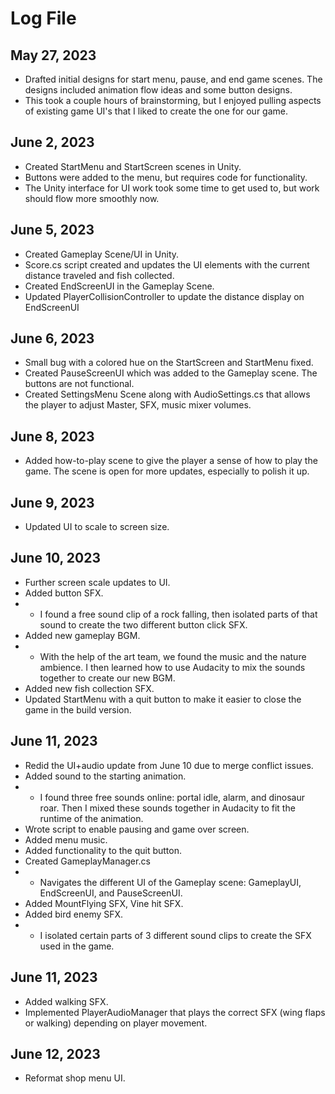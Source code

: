 # Log File

## May 27, 2023
* Drafted initial designs for start menu, pause, and end game scenes. The designs included animation flow ideas and some button designs.
* This took a couple hours of brainstorming, but I enjoyed pulling aspects of existing game UI's that I liked to create the one for our game.

## June 2, 2023
* Created StartMenu and StartScreen scenes in Unity.
* Buttons were added to the menu, but requires code for functionality.
* The Unity interface for UI work took some time to get used to, but work should flow more smoothly now.

## June 5, 2023
* Created Gameplay Scene/UI in Unity.
* Score.cs script created and updates the UI elements with the current distance traveled and fish collected.
* Created EndScreenUI in the Gameplay Scene.
* Updated PlayerCollisionController to update the distance display on EndScreenUI

## June 6, 2023
* Small bug with a colored hue on the StartScreen and StartMenu fixed.
* Created PauseScreenUI which was added to the Gameplay scene. The buttons are not functional.
* Created SettingsMenu Scene along with AudioSettings.cs that allows the player to adjust Master, SFX, music mixer volumes. 

## June 8, 2023
* Added how-to-play scene to give the player a sense of how to play the game. The scene is open for more updates, especially to polish it up.

## June 9, 2023
* Updated UI to scale to screen size.

## June 10, 2023
* Further screen scale updates to UI.
* Added button SFX.
* * I found a free sound clip of a rock falling, then isolated parts of that sound to create the two different button click SFX.
* Added new gameplay BGM. 
* * With the help of the art team, we found the music and the nature ambience. I then learned how to use Audacity to mix the sounds together to create our new BGM.
* Added new fish collection SFX.
* Updated StartMenu with a quit button to make it easier to close the game in the build version.

## June 11, 2023
* Redid the UI+audio update from June 10 due to merge conflict issues.
* Added sound to the starting animation. 
* * I found three free sounds online: portal idle, alarm, and dinosaur roar. Then I mixed these sounds together in Audacity to fit the runtime of the animation.
* Wrote script to enable pausing and game over screen.
* Added menu music.
* Added functionality to the quit button.
* Created GameplayManager.cs
* * Navigates the different UI of the Gameplay scene: GameplayUI, EndScreenUI, and PauseScreenUI.
* Added MountFlying SFX, Vine hit SFX.
* Added bird enemy SFX.
* * I isolated certain parts of 3 different sound clips to create the SFX used in the game. 

## June 11, 2023
* Added walking SFX.
* Implemented PlayerAudioManager that plays the correct SFX (wing flaps or walking) depending on player movement.

## June 12, 2023
* Reformat shop menu UI.